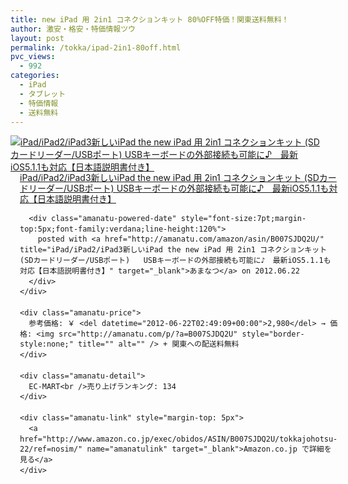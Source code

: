 ```yaml
---
title: new iPad 用 2in1 コネクションキット 80%OFF特価！関東送料無料！
author: 激安・格安・特価情報ツウ
layout: post
permalink: /tokka/ipad-2in1-80off.html
pvc_views:
  - 992
categories:
  - iPad
  - タブレット
  - 特価情報
  - 送料無料
---
```

<div class="amanatu-box" style="margin-bottom:0px;">
  <div class="amanatu-image" style="float:left;">
    <a href="http://www.amazon.co.jp/exec/obidos/ASIN/B007SJDQ2U/tokkajohotsu-22/ref=nosim/" name="amanatulink" target="_blank"><img src="http://i1.wp.com/ecx.images-amazon.com/images/I/31RqnQRE1bL._SL160_.jpg?w=546" alt="iPad/iPad2/iPad3新しいiPad the new iPad 用 2in1 コネクションキット (SDカードリーダー/USBポート)   USBキーボードの外部接続も可能に♪　最新iOS5.1.1も対応【日本語説明書付き】" style="border: none;" data-recalc-dims="1" /></a>
  </div>
  
  <div class="amanatu-info" style="float:left;margin-left:15px;line-height:120%">
    <div class="amanatu-name" style="margin-bottom:10px;line-height:120%">
      <a href="http://www.amazon.co.jp/exec/obidos/ASIN/B007SJDQ2U/tokkajohotsu-22/ref=nosim/" name="amanatulink" target="_blank">iPad/iPad2/iPad3新しいiPad the new iPad 用 2in1 コネクションキット (SDカードリーダー/USBポート) USBキーボードの外部接続も可能に♪　最新iOS5.1.1も対応【日本語説明書付き】</a> 
      
      <div class="amanatu-powered-date" style="font-size:7pt;margin-top:5px;font-family:verdana;line-height:120%">
        posted with <a href="http://amanatu.com/amazon/asin/B007SJDQ2U/" title="iPad/iPad2/iPad3新しいiPad the new iPad 用 2in1 コネクションキット (SDカードリーダー/USBポート)   USBキーボードの外部接続も可能に♪　最新iOS5.1.1も対応【日本語説明書付き】" target="_blank">あまなつ</a> on 2012.06.22
      </div>
    </div>
    
    <div class="amanatu-price">
      参考価格: ￥ <del datetime="2012-06-22T02:49:09+00:00">2,980</del> → 価格: <img src="http://amanatu.com/p/?a=B007SJDQ2U" style="border-style:none;" title="" alt="" /> + 関東への配送料無料
    </div>
    
    <div class="amanatu-detail">
      EC-MART<br />売り上げランキング: 134
    </div>
    
    <div class="amanatu-link" style="margin-top: 5px">
      <a href="http://www.amazon.co.jp/exec/obidos/ASIN/B007SJDQ2U/tokkajohotsu-22/ref=nosim/" name="amanatulink" target="_blank">Amazon.co.jp で詳細を見る</a>
    </div>
  </div>
  
  <div class="amanatu-footer" style="clear: left">
  </div>
</div>